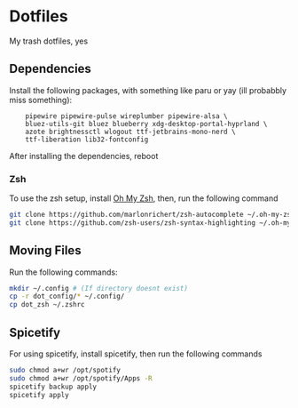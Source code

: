 # Dotfiles
My trash dotfiles, yes

## Dependencies
Install the following packages, with something like paru or yay (ill probabbly miss something):
```hyprland waybar-hyprland-git rofi-lbonn-wayland-git \
    pipewire pipewire-pulse wireplumber pipewire-alsa \
    bluez-utils-git bluez blueberry xdg-desktop-portal-hyprland \
    azote brightnessctl wlogout ttf-jetbrains-mono-nerd \
    ttf-liberation lib32-fontconfig 
```
After installing the dependencies, reboot

### Zsh
To use the zsh setup, install [Oh My Zsh](https://ohmyz.sh/), then, run the following command
```sh
git clone https://github.com/marlonrichert/zsh-autocomplete ~/.oh-my-zsh/custom/plugins/
git clone https://github.com/zsh-users/zsh-syntax-highlighting ~/.oh-my-zsh/custom/plugins/
```

## Moving Files
Run the following commands:
```sh
mkdir ~/.config # (If directory doesnt exist)
cp -r dot_config/* ~/.config/
cp dot_zsh ~/.zshrc
```

## Spicetify
For using spicetify, install spicetify, then run the following commands
```sh
sudo chmod a+wr /opt/spotify
sudo chmod a+wr /opt/spotify/Apps -R
spicetify backup apply
spicetify apply
```
